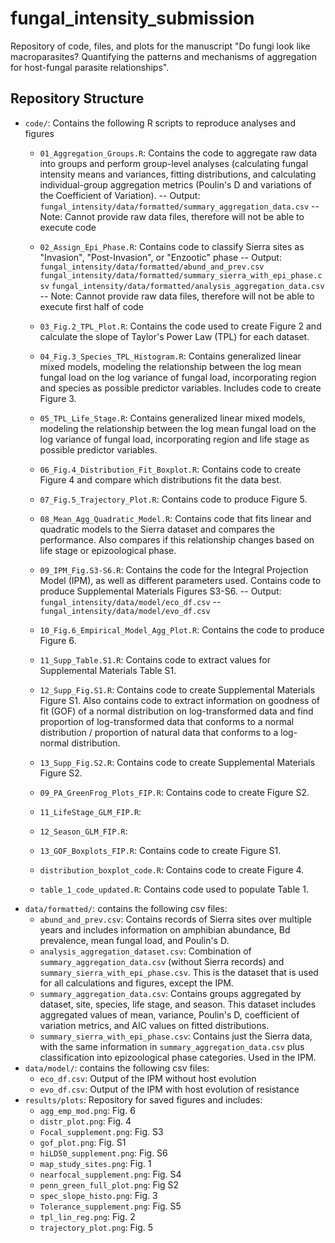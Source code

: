 # fungal_intensity_submission
Repository of code, files, and plots for the manuscript "Do fungi look like macroparasites? Quantifying the patterns and mechanisms of aggregation for host-fungal parasite relationships".

## Repository Structure
- `code/`: Contains the following R scripts to reproduce analyses and figures
	- `01_Aggregation_Groups.R`: Contains the code to aggregate raw data into  groups and perform group-level analyses (calculating fungal intensity means and variances, fitting distributions, and calculating individual-group aggregation metrics (Poulin's D and variations of the Coefficient of Variation).
		-- Output: `fungal_intensity/data/formatted/summary_aggregation_data.csv`
		-- Note: Cannot provide raw data files, therefore will not be able to execute code
	- `02_Assign_Epi_Phase.R`: Contains code to classify Sierra sites as "Invasion", "Post-Invasion", or "Enzootic" phase
		-- Output: `fungal_intensity/data/formatted/abund_and_prev.csv`
			   `fungal_intensity/data/formatted/summary_sierra_with_epi_phase.csv`
			   `fungal_intensity/data/formatted/analysis_aggregation_data.csv`
		-- Note: Cannot provide raw data files, therefore will not be able to execute first half of code
	- `03_Fig.2_TPL_Plot.R`: Contains the code used to create Figure 2 and calculate the slope of Taylor's Power Law (TPL) for each dataset. 
	- `04_Fig.3_Species_TPL_Histogram.R`: Contains generalized linear mixed models, modeling the relationship between the log mean fungal load on the log variance of fungal load, incorporating region and species as possible predictor variables. Includes code to create Figure 3.
	- `05_TPL_Life_Stage.R`: Contains generalized linear mixed models, modeling the relationship between the log mean fungal load on the log variance of fungal load, incorporating region and life stage as possible predictor variables. 
	- `06_Fig.4_Distribution_Fit_Boxplot.R`: Contains code to create Figure 4 and compare which distributions fit the data best.
	- `07_Fig.5_Trajectory_Plot.R`: Contains code to produce Figure 5.
	- `08_Mean_Agg_Quadratic_Model.R`: Contains code that fits linear and quadratic models to the Sierra dataset and compares the performance. Also compares if this relationship changes based on life stage or epizoological phase.
	- `09_IPM_Fig.S3-S6.R`: Contains the code for the Integral Projection Model (IPM), as well as different parameters used. Contains code to produce Supplemental Materials Figures S3-S6.
		-- Output: `fungal_intensity/data/model/eco_df.csv`
		--  	   `fungal_intensity/data/model/evo_df.csv`
	- `10_Fig.6_Empirical_Model_Agg_Plot.R`: Contains the code to produce Figure 6.
	- `11_Supp_Table.S1.R`: Contains code to extract values for Supplemental Materials Table S1.
	- `12_Supp_Fig.S1.R`: Contains code to create Supplemental Materials Figure S1. Also contains code to extract information on goodness of fit (GOF) of a normal distribution on log-transformed data and find proportion of log-transformed data that conforms to a normal distribution / proportion of natural data that conforms to a log-normal distribution.
	- `13_Supp_Fig.S2.R`: Contains code to create Supplemental Materials Figure S2.


	- `09_PA_GreenFrog_Plots_FIP.R`: Contains code to create Figure S2.
	- `11_LifeStage_GLM_FIP.R`:
	- `12_Season_GLM_FIP.R`:
	- `13_GOF_Boxplots_FIP.R`: Contains code to create Figure S1.
	- `distribution_boxplot_code.R`: Contains code to create Figure 4.
	- `table_1_code_updated.R`: Contains code used to populate Table 1.
- `data/formatted/`: contains the following csv files:
	- `abund_and_prev.csv`: Contains records of Sierra sites over multiple years and includes information on amphibian abundance, Bd prevalence, mean fungal load, and Poulin's D.
	- `analysis_aggregation_dataset.csv`: Combination of `summary_aggregation_data.csv` (without Sierra records) and `summary_sierra_with_epi_phase.csv`. This is the dataset that is used for all calculations and figures, except the IPM.
	- `summary_aggregation_data.csv`: Contains groups aggregated by dataset, site, species, life stage, and season. This dataset includes aggregated values of mean, variance, Poulin's D, coefficient of variation metrics, and AIC values on fitted distributions.
	- `summary_sierra_with_epi_phase.csv`: Contains just the Sierra data, with the same information in `summary_aggregation_data.csv` plus classification into epizoological phase categories. Used in the IPM.
- `data/model/`: contains the following csv files:
	- `eco_df.csv`: Output of the IPM without host evolution
	- `evo_df.csv`: Output of the IPM with host evolution of resistance
- `results/plots`: Repository for saved figures and includes:
	- `agg_emp_mod.png`: Fig. 6
	- `distr_plot.png`: Fig. 4
	- `Focal_supplement.png`: Fig. S3
	- `gof_plot.png`: Fig. S1
	- `hiLD50_supplement.png`: Fig. S6
	- `map_study_sites.png`: Fig. 1
	- `nearfocal_supplement.png`: Fig. S4
	- `penn_green_full_plot.png`: Fig S2
	- `spec_slope_histo.png`: Fig. 3
	- `Tolerance_supplement.png`: Fig. S5
	- `tpl_lin_reg.png`: Fig. 2
	- `trajectory_plot.png`: Fig. 5
